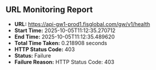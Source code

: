 ## URL Monitoring Report

- **URL:** https://api-gw1-prod1.fisglobal.com/gw/v1/health
- **Start Time:** 2025-10-05T11:12:35.270712
- **End Time:** 2025-10-05T11:12:35.489620
- **Total Time Taken:** 0.218908 seconds
- **HTTP Status Code:** 403
- **Status:** Failure
- **Failure Reason:** HTTP Status Code: 403
